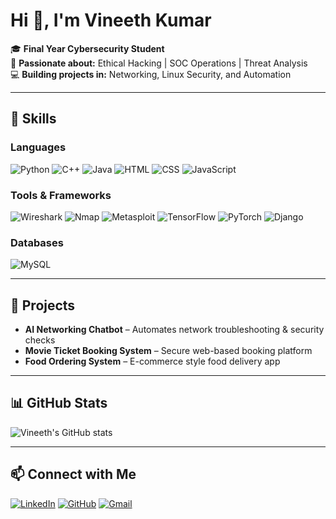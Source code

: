 # Hi 👋, I'm Vineeth Kumar

🎓 **Final Year Cybersecurity Student**  
🔐 **Passionate about:** Ethical Hacking | SOC Operations | Threat Analysis  
💻 **Building projects in:** Networking, Linux Security, and Automation  

---

## 🚀 Skills

### Languages
![Python](https://img.shields.io/badge/Python-3776AB?style=for-the-badge&logo=python&logoColor=white) 
![C++](https://img.shields.io/badge/C++-00599C?style=for-the-badge&logo=c%2B%2B&logoColor=white) 
![Java](https://img.shields.io/badge/Java-007396?style=for-the-badge&logo=java&logoColor=white) 
![HTML](https://img.shields.io/badge/HTML-E34F26?style=for-the-badge&logo=html5&logoColor=white) 
![CSS](https://img.shields.io/badge/CSS-1572B6?style=for-the-badge&logo=css3&logoColor=white) 
![JavaScript](https://img.shields.io/badge/JavaScript-F7DF1E?style=for-the-badge&logo=javascript&logoColor=black)

### Tools & Frameworks
![Wireshark](https://img.shields.io/badge/Wireshark-009999?style=for-the-badge&logo=wireshark&logoColor=white) 
![Nmap](https://img.shields.io/badge/Nmap-FF0000?style=for-the-badge&logo=nmap&logoColor=white) 
![Metasploit](https://img.shields.io/badge/Metasploit-ED1C24?style=for-the-badge&logo=metasploit&logoColor=white) 
![TensorFlow](https://img.shields.io/badge/TensorFlow-FF6F00?style=for-the-badge&logo=tensorflow&logoColor=white) 
![PyTorch](https://img.shields.io/badge/PyTorch-EE4C2C?style=for-the-badge&logo=pytorch&logoColor=white) 
![Django](https://img.shields.io/badge/Django-092E20?style=for-the-badge&logo=django&logoColor=white)

### Databases
![MySQL](https://img.shields.io/badge/MySQL-4479A1?style=for-the-badge&logo=mysql&logoColor=white)

---

## 📂 Projects
- **AI Networking Chatbot** – Automates network troubleshooting & security checks  
- **Movie Ticket Booking System** – Secure web-based booking platform  
- **Food Ordering System** – E-commerce style food delivery app  

---

## 📊 GitHub Stats
![Vineeth's GitHub stats](https://github-readme-stats.vercel.app/api?username=vineeth7766&show_icons=true&theme=radical)

---

## 📫 Connect with Me
[![LinkedIn](https://img.shields.io/badge/LinkedIn-0A66C2?style=for-the-badge&logo=linkedin&logoColor=white)](https://linkedin.com/in/a-vineeth-kumar-a5725926b) 
[![GitHub](https://img.shields.io/badge/GitHub-181717?style=for-the-badge&logo=github&logoColor=white)](https://github.com/vineeth7766) 
[![Gmail](https://img.shields.io/badge/Email-D14836?style=for-the-badge&logo=gmail&logoColor=white)](mailto:vineethvini061@gmail.com)


